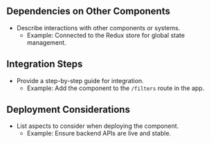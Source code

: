 
## **Dependencies on Other Components**
- Describe interactions with other components or systems.
  - Example: Connected to the Redux store for global state management.

## **Integration Steps**
- Provide a step-by-step guide for integration.
  - Example: Add the component to the `/filters` route in the app.

## **Deployment Considerations**
- List aspects to consider when deploying the component.
  - Example: Ensure backend APIs are live and stable.
